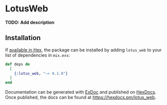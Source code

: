 # LotusWeb

**TODO: Add description**

## Installation

If [available in Hex](https://hex.pm/docs/publish), the package can be installed
by adding `lotus_web` to your list of dependencies in `mix.exs`:

```elixir
def deps do
  [
    {:lotus_web, "~> 0.1.0"}
  ]
end
```

Documentation can be generated with [ExDoc](https://github.com/elixir-lang/ex_doc)
and published on [HexDocs](https://hexdocs.pm). Once published, the docs can
be found at <https://hexdocs.pm/lotus_web>.

